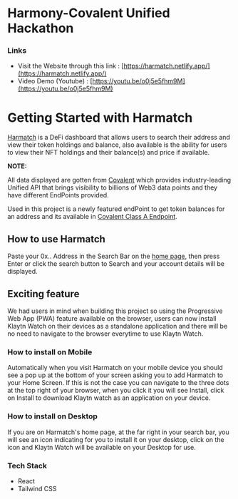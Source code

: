 # Harmony-Covalent Unified Hackathon

### Links

-   Visit the Website through this link : [https://harmatch.netlify.app/](https://harmatch.netlify.app/)
-   Video Demo (Youtube) : [https://youtu.be/o0j5e5fhm9M](https://youtu.be/o0j5e5fhm9M)

# Getting Started with Harmatch

[Harmatch](https://klaytnwatch.netlify.app/) is a DeFi dashboard that allows users to search their address and view their token holdings and balance, also available is the ability for users to view their NFT holdings and their balance(s) and price if available.

**NOTE:**

All data displayed are gotten from [Covalent](https://www.covalenthq.com/docs/) which provides industry-leading Unified API that brings visibility to billions of Web3 data points and they have different EndPoints provided.

Used in this project is a newly featured endPoint to get token balances for an address and its available in [Covalent Class A Endpoint](https://www.covalenthq.com/docs/api/#/0/Get%20token%20balances%20for%20address/USD/1).

## How to use Harmatch

Paste your 0x.. Address in the Search Bar on the [home page](https://klaytnwatch.netlify.app/), then press Enter or click the search button to Search and your account details will be displayed.

## Exciting feature

We had users in mind when building this project so using the Progressive Web App (PWA) feature available on the browser, users can now install Klaytn Watch on their devices as a standalone application and there will be no need to navigate to the browser everytime to use Klaytn Watch.

### How to install on Mobile

Automatically when you visit Harmatch on your mobile device you should see a pop up at the bottom of your screen asking you to add Harmatch to your Home Screen. If this is not the case you can navigate to the three dots at the top right of your browser, when you click it you will see Install, click on Install to download Klaytn watch as an application on your device.

### How to install on Desktop

If you are on Harmatch's home page, at the far right in your search bar, you will see an icon indicating for you to install it on your desktop, click on the icon and Klaytn Watch will be available on your Desktop for use.

### Tech Stack

- React
- Tailwind CSS
